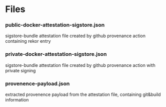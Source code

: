 # Files

### public-docker-attestation-sigstore.json
sigstore-bundle attestation file created by github provenance action containing rekor entry

### private-docker-attestation-sigstore.json
sigstore-bundle attestation file created by github provenance action with private signing

### provenence-payload.json
extracted provenence payload from the attestation file, containing git&build information

